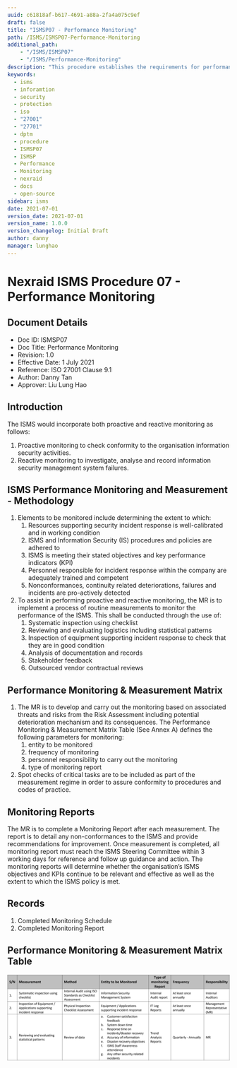 ```yaml
---
uuid: c61818af-b617-4691-a88a-2fa4a075c9ef
draft: false
title: "ISMSP07 - Performance Monitoring"
path: /ISMS/ISMSP07-Performance-Monitoring
additional_path:
    - "/ISMS/ISMSP07"
    - "/ISMS/Performance-Monitoring"
description: "This procedure establishes the requirements for performance monitoring and applies to all elements on-site of the ISMS."
keywords: 
  - isms
  - inforamtion
  - security
  - protection
  - iso
  - "27001"
  - "27701"
  - dptm
  - procedure
  - ISMSP07
  - ISMSP
  - Performance
  - Monitoring
  - nexraid
  - docs
  - open-source
sidebar: isms
date: 2021-07-01
version_date: 2021-07-01
version_name: 1.0.0
version_changelog: Initial Draft
author: danny
manager: lunghao
---
```


# Nexraid ISMS Procedure 07 - Performance Monitoring

## Document Details
* Doc ID: ISMSP07
* Doc Title: Performance Monitoring
* Revision: 1.0
* Effective Date: 1 July 2021
* Reference: ISO 27001 Clause 9.1
* Author: Danny Tan
* Approver: Liu Lung Hao


## Introduction
The ISMS would incorporate both proactive and reactive monitoring as follows:
1. Proactive monitoring to check conformity to the organisation information security activities.
2. Reactive monitoring to investigate, analyse and record information security management system failures.

## ISMS Performance Monitoring and Measurement - Methodology
1. Elements to be monitored include determining the extent to which:
    1. Resources supporting security incident response is well-calibrated and in working condition
    2. ISMS and Information Security (IS) procedures and policies are adhered to
    3. ISMS is meeting their stated objectives and key performance indicators (KPI)
    4. Personnel responsible for incident response within the company are adequately trained and competent
    5. Nonconformances, continuity related deteriorations, failures and incidents are pro-actively detected
2. To assist in performing proactive and reactive monitoring, the MR is to implement a process of routine measurements to monitor the performance of the ISMS. This shall be conducted through the use of:
    1. Systematic inspection using checklist
    2. Reviewing and evaluating logistics including statistical patterns
    3. Inspection of equipment supporting incident response to check that they are in good condition
    4. Analysis of documentation and records
    5. Stakeholder feedback
    6. Outsourced vendor contractual reviews 

## Performance Monitoring & Measurement Matrix
1. The MR is to develop and carry out the monitoring based on associated threats and risks from the Risk Assessment including potential deterioration mechanism and its consequences. The Performance Monitoring & Measurement Matrix Table (See Annex A) defines the following parameters for monitoring:
    1. entity to be monitored
    2. frequency of monitoring
    3. personnel responsibility to carry out the monitoring
    4. type of monitoring report
2. Spot checks of critical tasks are to be included as part of the measurement regime in order to assure conformity to procedures and codes of practice.

## Monitoring Reports
The MR is to complete a Monitoring Report after each measurement. The report is to detail any non-conformances to the ISMS and provide recommendations for improvement. Once measurement is completed, all monitoring report must reach the ISMS Steering Committee within 3 working days for reference and follow up guidance and action. The monitoring reports will determine whether the organisation’s ISMS objectives and KPIs continue to be relevant and effective as well as the extent to which the ISMS policy is met.

## Records
1. Completed Monitoring Schedule
2. Completed Monitoring Report

## Performance Monitoring & Measurement Matrix Table
![alt text](../../../media/images/Performance-Monitoring-Measurement-Matrix.png "Performance Monitoring & Measurement Matrix Table")